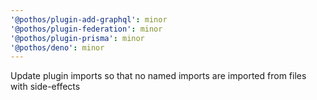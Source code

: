```yaml
---
'@pothos/plugin-add-graphql': minor
'@pothos/plugin-federation': minor
'@pothos/plugin-prisma': minor
'@pothos/deno': minor
---
```


Update plugin imports so that no named imports are imported from files with side-effects
